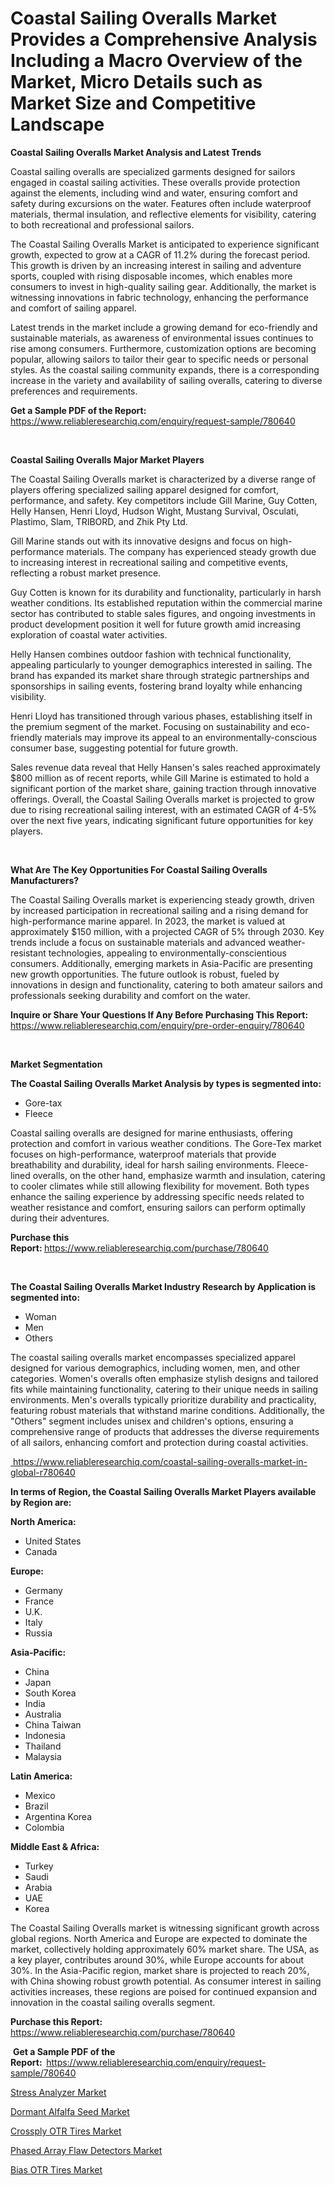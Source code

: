 <p><h1>Coastal Sailing Overalls Market Provides a Comprehensive Analysis Including a Macro Overview of the Market, Micro Details such as Market Size and Competitive Landscape</h1></p><p><strong>Coastal Sailing Overalls Market Analysis and Latest Trends</strong></p>
<p><p>Coastal sailing overalls are specialized garments designed for sailors engaged in coastal sailing activities. These overalls provide protection against the elements, including wind and water, ensuring comfort and safety during excursions on the water. Features often include waterproof materials, thermal insulation, and reflective elements for visibility, catering to both recreational and professional sailors.</p><p>The Coastal Sailing Overalls Market is anticipated to experience significant growth, expected to grow at a CAGR of 11.2% during the forecast period. This growth is driven by an increasing interest in sailing and adventure sports, coupled with rising disposable incomes, which enables more consumers to invest in high-quality sailing gear. Additionally, the market is witnessing innovations in fabric technology, enhancing the performance and comfort of sailing apparel.</p><p>Latest trends in the market include a growing demand for eco-friendly and sustainable materials, as awareness of environmental issues continues to rise among consumers. Furthermore, customization options are becoming popular, allowing sailors to tailor their gear to specific needs or personal styles. As the coastal sailing community expands, there is a corresponding increase in the variety and availability of sailing overalls, catering to diverse preferences and requirements.</p></p>
<p><strong>Get a Sample PDF of the Report:&nbsp;</strong> <a href="https://www.reliableresearchiq.com/enquiry/request-sample/780640?utm_campaign=1121&utm_medium=2&utm_source=Github&utm_content=ia&utm_term=15102024&utm_id=coastal-sailing-overalls">https://www.reliableresearchiq.com/enquiry/request-sample/780640</a></p>
<p>&nbsp;</p>
<p><strong>Coastal Sailing Overalls Major Market Players</strong></p>
<p><p>The Coastal Sailing Overalls market is characterized by a diverse range of players offering specialized sailing apparel designed for comfort, performance, and safety. Key competitors include Gill Marine, Guy Cotten, Helly Hansen, Henri Lloyd, Hudson Wight, Mustang Survival, Osculati, Plastimo, Slam, TRIBORD, and Zhik Pty Ltd.</p><p>Gill Marine stands out with its innovative designs and focus on high-performance materials. The company has experienced steady growth due to increasing interest in recreational sailing and competitive events, reflecting a robust market presence.</p><p>Guy Cotten is known for its durability and functionality, particularly in harsh weather conditions. Its established reputation within the commercial marine sector has contributed to stable sales figures, and ongoing investments in product development position it well for future growth amid increasing exploration of coastal water activities.</p><p>Helly Hansen combines outdoor fashion with technical functionality, appealing particularly to younger demographics interested in sailing. The brand has expanded its market share through strategic partnerships and sponsorships in sailing events, fostering brand loyalty while enhancing visibility.</p><p>Henri Lloyd has transitioned through various phases, establishing itself in the premium segment of the market. Focusing on sustainability and eco-friendly materials may improve its appeal to an environmentally-conscious consumer base, suggesting potential for future growth.</p><p>Sales revenue data reveal that Helly Hansen's sales reached approximately $800 million as of recent reports, while Gill Marine is estimated to hold a significant portion of the market share, gaining traction through innovative offerings. Overall, the Coastal Sailing Overalls market is projected to grow due to rising recreational sailing interest, with an estimated CAGR of 4-5% over the next five years, indicating significant future opportunities for key players.</p></p>
<p>&nbsp;</p>
<p><strong>What Are The Key Opportunities For Coastal Sailing Overalls Manufacturers?</strong></p>
<p><p>The Coastal Sailing Overalls market is experiencing steady growth, driven by increased participation in recreational sailing and a rising demand for high-performance marine apparel. In 2023, the market is valued at approximately $150 million, with a projected CAGR of 5% through 2030. Key trends include a focus on sustainable materials and advanced weather-resistant technologies, appealing to environmentally-conscientious consumers. Additionally, emerging markets in Asia-Pacific are presenting new growth opportunities. The future outlook is robust, fueled by innovations in design and functionality, catering to both amateur sailors and professionals seeking durability and comfort on the water.</p></p>
<p><strong>Inquire or Share Your Questions If Any Before Purchasing This Report:</strong> <a href="https://www.reliableresearchiq.com/enquiry/pre-order-enquiry/780640?utm_campaign=1121&utm_medium=2&utm_source=Github&utm_content=ia&utm_term=15102024&utm_id=coastal-sailing-overalls">https://www.reliableresearchiq.com/enquiry/pre-order-enquiry/780640</a></p>
<p>&nbsp;</p>
<p><strong>Market Segmentation</strong></p>
<p><strong>The Coastal Sailing Overalls Market Analysis by types is segmented into:</strong></p>
<p><ul><li>Gore-tax</li><li>Fleece</li></ul></p>
<p><p>Coastal sailing overalls are designed for marine enthusiasts, offering protection and comfort in various weather conditions. The Gore-Tex market focuses on high-performance, waterproof materials that provide breathability and durability, ideal for harsh sailing environments. Fleece-lined overalls, on the other hand, emphasize warmth and insulation, catering to cooler climates while still allowing flexibility for movement. Both types enhance the sailing experience by addressing specific needs related to weather resistance and comfort, ensuring sailors can perform optimally during their adventures.</p></p>
<p><strong>Purchase this Report:&nbsp;</strong><a href="https://www.reliableresearchiq.com/purchase/780640?utm_campaign=1121&utm_medium=2&utm_source=Github&utm_content=ia&utm_term=15102024&utm_id=coastal-sailing-overalls">https://www.reliableresearchiq.com/purchase/780640</a></p>
<p>&nbsp;</p>
<p><strong>The Coastal Sailing Overalls Market Industry Research by Application is segmented into:</strong></p>
<p><ul><li>Woman</li><li>Men</li><li>Others</li></ul></p>
<p><p>The coastal sailing overalls market encompasses specialized apparel designed for various demographics, including women, men, and other categories. Women's overalls often emphasize stylish designs and tailored fits while maintaining functionality, catering to their unique needs in sailing environments. Men's overalls typically prioritize durability and practicality, featuring robust materials that withstand marine conditions. Additionally, the "Others" segment includes unisex and children's options, ensuring a comprehensive range of products that addresses the diverse requirements of all sailors, enhancing comfort and protection during coastal activities.</p></p>
<p><a href="https://www.reliableresearchiq.com/coastal-sailing-overalls-market-in-global-r780640?utm_campaign=1121&utm_medium=2&utm_source=Github&utm_content=ia&utm_term=15102024&utm_id=coastal-sailing-overalls">&nbsp;https://www.reliableresearchiq.com/coastal-sailing-overalls-market-in-global-r780640</a></p>
<p><strong>In terms of Region, the Coastal Sailing Overalls Market Players available by Region are:</strong></p>
<p>
    <p> <strong> North America: </strong>
        <ul>
            <li>United States</li>
            <li>Canada</li>
        </ul>
        </p> 
    <p> <strong> Europe: </strong>
        <ul>
            <li>Germany</li>
            <li>France</li>
            <li>U.K.</li>
            <li>Italy</li>
            <li>Russia</li>
        </ul>
        </p> 
    <p> <strong> Asia-Pacific: </strong>
        <ul>
            <li>China</li>
            <li>Japan</li>
            <li>South Korea</li>
            <li>India</li>
            <li>Australia</li>
            <li>China Taiwan</li>
            <li>Indonesia</li>
            <li>Thailand</li>
            <li>Malaysia</li>
        </ul>
        </p> 
    <p> <strong> Latin America: </strong>
        <ul>
            <li>Mexico</li>
            <li>Brazil</li>
            <li>Argentina Korea</li>
            <li>Colombia</li>
        </ul>
        </p> 
    <p> <strong> Middle East & Africa: </strong>
        <ul>
            <li>Turkey</li>
            <li>Saudi</li>
            <li>Arabia</li>
            <li>UAE</li>
            <li>Korea</li>
        </ul>
    </p>
    </p>
<p><p>The Coastal Sailing Overalls market is witnessing significant growth across global regions. North America and Europe are expected to dominate the market, collectively holding approximately 60% market share. The USA, as a key player, contributes around 30%, while Europe accounts for about 30%. In the Asia-Pacific region, market share is projected to reach 20%, with China showing robust growth potential. As consumer interest in sailing activities increases, these regions are poised for continued expansion and innovation in the coastal sailing overalls segment.</p></p>
<p><strong>Purchase this Report: </strong><a href="https://www.reliableresearchiq.com/purchase/780640?utm_campaign=1121&utm_medium=2&utm_source=Github&utm_content=ia&utm_term=15102024&utm_id=coastal-sailing-overalls">https://www.reliableresearchiq.com/purchase/780640</a></p>
<p>&nbsp;<strong>Get a Sample PDF of the Report:&nbsp;&nbsp;</strong><a href="https://www.reliableresearchiq.com/enquiry/request-sample/780640?utm_campaign=1121&utm_medium=2&utm_source=Github&utm_content=ia&utm_term=15102024&utm_id=coastal-sailing-overalls">https://www.reliableresearchiq.com/enquiry/request-sample/780640</a></p>
<p><strong></strong></p>
<p><p><a href="https://issuu.com/reportprime-2/docs/stress-analyzer-market-size-2030.pp_b8cffa0947d2c2?utm_campaign=1121&utm_medium=2&utm_source=Github&utm_content=ia&utm_term=15102024&utm_id=coastal-sailing-overalls">Stress Analyzer Market</a></p><p><a href="https://www.linkedin.com/pulse/analyzing-dormant-alfalfa-seed-market-dynamics-growth-drivers-xpszf?utm_campaign=1121&utm_medium=2&utm_source=Github&utm_content=ia&utm_term=15102024&utm_id=coastal-sailing-overalls">Dormant Alfalfa Seed Market</a></p><p><a href="https://www.linkedin.com/pulse/sustainability-trends-crossply-otr-tires-industry-market-implications-nle9c?utm_campaign=1121&utm_medium=2&utm_source=Github&utm_content=ia&utm_term=15102024&utm_id=coastal-sailing-overalls">Crossply OTR Tires Market</a></p><p><a href="https://issuu.com/reportprime-2/docs/phased-array-flaw-detectors-market-_194c5f7bc6c15d?utm_campaign=1121&utm_medium=2&utm_source=Github&utm_content=ia&utm_term=15102024&utm_id=coastal-sailing-overalls">Phased Array Flaw Detectors Market</a></p><p><a href="https://www.linkedin.com/pulse/strategic-roadmap-success-global-bias-otr-tires-market-8nm5c?utm_campaign=1121&utm_medium=2&utm_source=Github&utm_content=ia&utm_term=15102024&utm_id=coastal-sailing-overalls">Bias OTR Tires Market</a></p></p>
